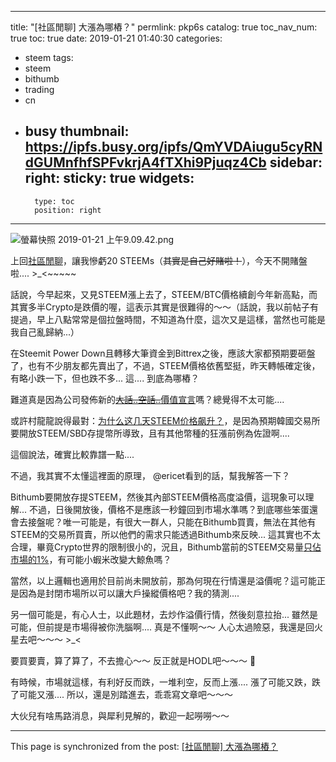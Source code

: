 
---
title: "[社區閒聊] 大漲為哪樁？"
permlink: pkp6s
catalog: true
toc_nav_num: true
toc: true
date: 2019-01-21 01:40:30
categories:
- steem
tags:
- steem
- bithumb
- trading
- cn
- busy
thumbnail: https://ipfs.busy.org/ipfs/QmYVDAiugu5cyRNdGUMnfhfSPFvkrjA4fTXhi9Pjuqz4Cb
sidebar:
    right:
        sticky: true
widgets:
    -
        type: toc
        position: right
---


![螢幕快照 2019-01-21 上午9.09.42.png](https://ipfs.busy.org/ipfs/QmYVDAiugu5cyRNdGUMnfhfSPFvkrjA4fTXhi9Pjuqz4Cb)

上回[社區閒聊](https://steemit.com/steem/@deanliu/-20-1547880913427)，讓我慘虧20 STEEMs（<del>其實是自己好賭啦！</del>），今天不開賭盤啦.... >_<~~~~~

話說，今早起來，又見STEEM漲上去了，STEEM/BTC價格續創今年新高點，而其實多半Crypto是跌價的喔，這表示其實是很難得的～～（話說，我以前帖子有提過，早上八點常常是個拉盤時間，不知道為什麼，這次又是這樣，當然也可能是我自己亂歸納...）

在Steemit Power Down且轉移大筆資金到Bittrex之後，應該大家都預期要砸盤了，也有不少朋友都先賣出了，不過，STEEM價格依舊堅挺，昨天轉帳確定後，有略小跌一下，但也跌不多...  這.... 到底為哪樁？

難道真是因為公司發佈新的[<del>大話..空話..</del>價值宣言](https://steemit.com/steemit/@ned/the-guiding-mission-vision-and-values-of-steemit-inc)嗎？總覺得不太可能....

或許村龍龍說得最對：[为什么这几天STEEM价格飙升？](https://steemit.com/cn/@ericet/steem-njhxf6hto9)，是因為預期韓國交易所要開放STEEM/SBD存提幣所導致，且有其他幣種的狂漲前例為佐證啊....

這個說法，確實比較靠譜一點....

不過，我其實不太懂這裡面的原理， @ericet看到的話，幫我解答一下？

Bithumb要開放存提STEEM，然後其內部STEEM價格高度溢價，這現象可以理解... 不過，日後開放後，價格不是應該一秒鐘回到市場水準嗎？到底哪些笨蛋還會去接盤呢？唯一可能是，有很大一群人，只能在Bithumb買賣，無法在其他有STEEM的交易所買賣，所以他們的需求只能透過Bithumb來反映... 這其實也不太合理，畢竟Crypto世界的限制很小的，況且，Bithumb當前的STEEM交易量[只佔市場的1%](https://coinmarketcap.com/currencies/steem/#markets)，有可能小蝦米改變大鯨魚嗎？

當然，以上邏輯也適用於目前尚未開放前，那為何現在行情還是溢價呢？這可能正是因為是封閉市場所以可以讓大戶操縱價格吧？我的猜測....

另一個可能是，有心人士，以此題材，去炒作溢價行情，然後刻意拉抬... 雖然是可能，但前提是市場得被你洗腦啊....  真是不懂啊～～ 人心太過險惡，我還是回火星去吧～～～ >_<

要買要賣，算了算了，不去擔心～～ 反正就是HODL吧～～～ 

有時候，市場就這樣，有利好反而跌，一堆利空，反而上漲.... 漲了可能又跌，跌了可能又漲.... 所以，還是別踏進去，乖乖寫文章吧～～～

大伙兒有啥馬路消息，與犀利見解的，歡迎一起嘮嘮～～



- - -

This page is synchronized from the post: [[社區閒聊] 大漲為哪樁？](https://steemit.com/@deanliu/pkp6s)
